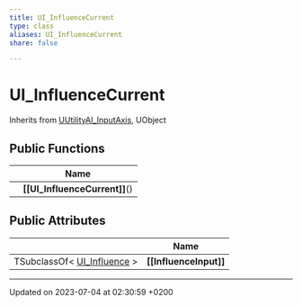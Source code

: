 ```yaml
---
title: UI_InfluenceCurrent
type: class
aliases: UI_InfluenceCurrent
share: false

---
```


# UI_InfluenceCurrent





Inherits from [UUtilityAI_InputAxis](/docs/SDK/Source/Classes/classUUtilityAI__InputAxis.md), UObject

## Public Functions

|                | Name           |
| -------------- | -------------- |
| | **[[UI_InfluenceCurrent]]**() |

## Public Attributes

|                | Name           |
| -------------- | -------------- |
| TSubclassOf< [UI_Influence](/docs/SDK/Source/Classes/classUI__Influence.md) > | **[[InfluenceInput]]**  |

-------------------------------

Updated on 2023-07-04 at 02:30:59 +0200